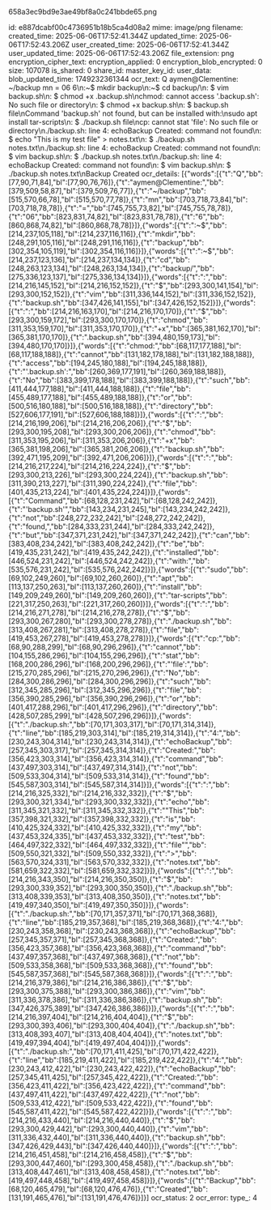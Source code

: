 658a3ec9bd9e3ae49bf8a0c241bbde65.png

id: e887dcabf00c4736951b18b5ca4d08a2
mime: image/png
filename: 
created_time: 2025-06-06T17:52:41.344Z
updated_time: 2025-06-06T17:52:43.206Z
user_created_time: 2025-06-06T17:52:41.344Z
user_updated_time: 2025-06-06T17:52:43.206Z
file_extension: png
encryption_cipher_text: 
encryption_applied: 0
encryption_blob_encrypted: 0
size: 107078
is_shared: 0
share_id: 
master_key_id: 
user_data: 
blob_updated_time: 1749232361344
ocr_text: Q aymen@Clementine: ~/backup mn = 06 6\n:~$ mkdir backup\n:~$ cd backup/\n: $ vim backup.sh\n: $ chmod +x .backup.sh\nchmod: cannot access '.backup.sh': No such file or directory\n: $ chmod +x backup.sh\n: $ backup.sh file\nCommand 'backup.sh' not found, but can be installed with:\nsudo apt install tar-scripts\n: $ ./backup.sh file\ncp: cannot stat 'file': No such file or directory\n./backup.sh: line 4: echoBackup Created: command not found\n: $ echo "This is my test file" > notes.txt\n: $ ./backup.sh notes.txt\n./backup.sh: line 4: echoBackup Created: command not found\n: $ vim backup.sh\n: $ ./backup.sh notes.txt\n./backup.sh: line 4: echoBackup Created: command not found\n: $ vim backup.sh\n: $ ./backup.sh notes.txt\nBackup Created
ocr_details: [{"words":[{"t":"Q","bb":[77,90,71,84],"bl":[77,90,76,76]},{"t":"aymen@Clementine:","bb":[379,509,58,87],"bl":[379,509,76,77]},{"t":"~/backup","bb":[515,570,66,78],"bl":[515,570,77,78]},{"t":"mn","bb":[703,718,73,84],"bl":[703,718,78,78]},{"t":"=","bb":[745,755,73,82],"bl":[745,755,78,78]},{"t":"06","bb":[823,831,74,82],"bl":[823,831,78,78]},{"t":"6","bb":[860,868,74,82],"bl":[860,868,78,78]}]},{"words":[{"t":":~$","bb":[214,237,105,118],"bl":[214,237,116,116]},{"t":"mkdir","bb":[248,291,105,116],"bl":[248,291,116,116]},{"t":"backup","bb":[302,354,105,119],"bl":[302,354,116,116]}]},{"words":[{"t":":~$","bb":[214,237,123,136],"bl":[214,237,134,134]},{"t":"cd","bb":[248,263,123,134],"bl":[248,263,134,134]},{"t":"backup/","bb":[275,336,123,137],"bl":[275,336,134,134]}]},{"words":[{"t":":","bb":[214,216,145,152],"bl":[214,216,152,152]},{"t":"$","bb":[293,300,141,154],"bl":[293,300,152,152]},{"t":"vim","bb":[311,336,144,152],"bl":[311,336,152,152]},{"t":"backup.sh","bb":[347,426,141,155],"bl":[347,426,152,152]}]},{"words":[{"t":":","bb":[214,216,163,170],"bl":[214,216,170,170]},{"t":"$","bb":[293,300,159,172],"bl":[293,300,170,170]},{"t":"chmod","bb":[311,353,159,170],"bl":[311,353,170,170]},{"t":"+x","bb":[365,381,162,170],"bl":[365,381,170,170]},{"t":".backup.sh","bb":[394,480,159,173],"bl":[394,480,170,170]}]},{"words":[{"t":"chmod:","bb":[68,117,177,188],"bl":[68,117,188,188]},{"t":"cannot","bb":[131,182,178,188],"bl":[131,182,188,188]},{"t":"access","bb":[194,245,180,188],"bl":[194,245,188,188]},{"t":"'.backup.sh':","bb":[260,369,177,191],"bl":[260,369,188,188]},{"t":"No","bb":[383,399,178,188],"bl":[383,399,188,188]},{"t":"such","bb":[411,444,177,188],"bl":[411,444,188,188]},{"t":"file","bb":[455,489,177,188],"bl":[455,489,188,188]},{"t":"or","bb":[500,516,180,188],"bl":[500,516,188,188]},{"t":"directory","bb":[527,606,177,191],"bl":[527,606,188,188]}]},{"words":[{"t":":","bb":[214,216,199,206],"bl":[214,216,206,206]},{"t":"$","bb":[293,300,195,208],"bl":[293,300,206,206]},{"t":"chmod","bb":[311,353,195,206],"bl":[311,353,206,206]},{"t":"+x","bb":[365,381,198,206],"bl":[365,381,206,206]},{"t":"backup.sh","bb":[392,471,195,209],"bl":[392,471,206,206]}]},{"words":[{"t":":","bb":[214,216,217,224],"bl":[214,216,224,224]},{"t":"$","bb":[293,300,213,226],"bl":[293,300,224,224]},{"t":"backup.sh","bb":[311,390,213,227],"bl":[311,390,224,224]},{"t":"file","bb":[401,435,213,224],"bl":[401,435,224,224]}]},{"words":[{"t":"Command","bb":[68,128,231,242],"bl":[68,128,242,242]},{"t":"'backup.sh'","bb":[143,234,231,245],"bl":[143,234,242,242]},{"t":"not","bb":[248,272,232,242],"bl":[248,272,242,242]},{"t":"found,","bb":[284,333,231,244],"bl":[284,333,242,242]},{"t":"but","bb":[347,371,231,242],"bl":[347,371,242,242]},{"t":"can","bb":[383,408,234,242],"bl":[383,408,242,242]},{"t":"be","bb":[419,435,231,242],"bl":[419,435,242,242]},{"t":"installed","bb":[446,524,231,242],"bl":[446,524,242,242]},{"t":"with:","bb":[535,576,231,242],"bl":[535,576,242,242]}]},{"words":[{"t":"sudo","bb":[69,102,249,260],"bl":[69,102,260,260]},{"t":"apt","bb":[113,137,250,263],"bl":[113,137,260,260]},{"t":"install","bb":[149,209,249,260],"bl":[149,209,260,260]},{"t":"tar-scripts","bb":[221,317,250,263],"bl":[221,317,260,260]}]},{"words":[{"t":":","bb":[214,216,271,278],"bl":[214,216,278,278]},{"t":"$","bb":[293,300,267,280],"bl":[293,300,278,278]},{"t":"./backup.sh","bb":[313,408,267,281],"bl":[313,408,278,278]},{"t":"file","bb":[419,453,267,278],"bl":[419,453,278,278]}]},{"words":[{"t":"cp:","bb":[68,90,288,299],"bl":[68,90,296,296]},{"t":"cannot","bb":[104,155,286,296],"bl":[104,155,296,296]},{"t":"stat","bb":[168,200,286,296],"bl":[168,200,296,296]},{"t":"'file':","bb":[215,270,285,296],"bl":[215,270,296,296]},{"t":"No","bb":[284,300,286,296],"bl":[284,300,296,296]},{"t":"such","bb":[312,345,285,296],"bl":[312,345,296,296]},{"t":"file","bb":[356,390,285,296],"bl":[356,390,296,296]},{"t":"or","bb":[401,417,288,296],"bl":[401,417,296,296]},{"t":"directory","bb":[428,507,285,299],"bl":[428,507,296,296]}]},{"words":[{"t":"./backup.sh:","bb":[70,171,303,317],"bl":[70,171,314,314]},{"t":"line","bb":[185,219,303,314],"bl":[185,219,314,314]},{"t":"4:","bb":[230,243,304,314],"bl":[230,243,314,314]},{"t":"echoBackup","bb":[257,345,303,317],"bl":[257,345,314,314]},{"t":"Created:","bb":[356,423,303,314],"bl":[356,423,314,314]},{"t":"command","bb":[437,497,303,314],"bl":[437,497,314,314]},{"t":"not","bb":[509,533,304,314],"bl":[509,533,314,314]},{"t":"found","bb":[545,587,303,314],"bl":[545,587,314,314]}]},{"words":[{"t":":","bb":[214,216,325,332],"bl":[214,216,332,332]},{"t":"$","bb":[293,300,321,334],"bl":[293,300,332,332]},{"t":"echo","bb":[311,345,321,332],"bl":[311,345,332,332]},{"t":"\"This","bb":[357,398,321,332],"bl":[357,398,332,332]},{"t":"is","bb":[410,425,324,332],"bl":[410,425,332,332]},{"t":"my","bb":[437,453,324,335],"bl":[437,453,332,332]},{"t":"test","bb":[464,497,322,332],"bl":[464,497,332,332]},{"t":"file\"","bb":[509,550,321,332],"bl":[509,550,332,332]},{"t":">","bb":[563,570,324,331],"bl":[563,570,332,332]},{"t":"notes.txt","bb":[581,659,322,332],"bl":[581,659,332,332]}]},{"words":[{"t":":","bb":[214,216,343,350],"bl":[214,216,350,350]},{"t":"$","bb":[293,300,339,352],"bl":[293,300,350,350]},{"t":"./backup.sh","bb":[313,408,339,353],"bl":[313,408,350,350]},{"t":"notes.txt","bb":[419,497,340,350],"bl":[419,497,350,350]}]},{"words":[{"t":"./backup.sh:","bb":[70,171,357,371],"bl":[70,171,368,368]},{"t":"line","bb":[185,219,357,368],"bl":[185,219,368,368]},{"t":"4:","bb":[230,243,358,368],"bl":[230,243,368,368]},{"t":"echoBackup","bb":[257,345,357,371],"bl":[257,345,368,368]},{"t":"Created:","bb":[356,423,357,368],"bl":[356,423,368,368]},{"t":"command","bb":[437,497,357,368],"bl":[437,497,368,368]},{"t":"not","bb":[509,533,358,368],"bl":[509,533,368,368]},{"t":"found","bb":[545,587,357,368],"bl":[545,587,368,368]}]},{"words":[{"t":":","bb":[214,216,379,386],"bl":[214,216,386,386]},{"t":"$","bb":[293,300,375,388],"bl":[293,300,386,386]},{"t":"vim","bb":[311,336,378,386],"bl":[311,336,386,386]},{"t":"backup.sh","bb":[347,426,375,389],"bl":[347,426,386,386]}]},{"words":[{"t":":","bb":[214,216,397,404],"bl":[214,216,404,404]},{"t":"$","bb":[293,300,393,406],"bl":[293,300,404,404]},{"t":"./backup.sh","bb":[313,408,393,407],"bl":[313,408,404,404]},{"t":"notes.txt","bb":[419,497,394,404],"bl":[419,497,404,404]}]},{"words":[{"t":"./backup.sh:","bb":[70,171,411,425],"bl":[70,171,422,422]},{"t":"line","bb":[185,219,411,422],"bl":[185,219,422,422]},{"t":"4:","bb":[230,243,412,422],"bl":[230,243,422,422]},{"t":"echoBackup","bb":[257,345,411,425],"bl":[257,345,422,422]},{"t":"Created:","bb":[356,423,411,422],"bl":[356,423,422,422]},{"t":"command","bb":[437,497,411,422],"bl":[437,497,422,422]},{"t":"not","bb":[509,533,412,422],"bl":[509,533,422,422]},{"t":"found","bb":[545,587,411,422],"bl":[545,587,422,422]}]},{"words":[{"t":":","bb":[214,216,433,440],"bl":[214,216,440,440]},{"t":"$","bb":[293,300,429,442],"bl":[293,300,440,440]},{"t":"vim","bb":[311,336,432,440],"bl":[311,336,440,440]},{"t":"backup.sh","bb":[347,426,429,443],"bl":[347,426,440,440]}]},{"words":[{"t":":","bb":[214,216,451,458],"bl":[214,216,458,458]},{"t":"$","bb":[293,300,447,460],"bl":[293,300,458,458]},{"t":"./backup.sh","bb":[313,408,447,461],"bl":[313,408,458,458]},{"t":"notes.txt","bb":[419,497,448,458],"bl":[419,497,458,458]}]},{"words":[{"t":"Backup","bb":[68,120,465,479],"bl":[68,120,476,476]},{"t":"Created","bb":[131,191,465,476],"bl":[131,191,476,476]}]}]
ocr_status: 2
ocr_error: 
type_: 4